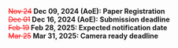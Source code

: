 <!-- November 24, 2024: Paper Registration<br/>
December 01, 2024: Submission deadline<br/>
February 19, 2025: Expected notification date<br/>
March 25, 2025: Camera ready copy deadline<br/> -->

<span style="font-weight: bold;"><s style="color: red; font-weight: normal;">Nov 24</s> Dec 09, 2024 (AoE): Paper Registration</span><br/>
<span style="font-weight: bold;"><s style="color: red; font-weight: normal;">Dec 01</s> Dec 16, 2024 (AoE): Submission deadline</span><br/>
<span style="font-weight: bold;"><s style="color: red; font-weight: normal;">Feb 19</s> Feb 28, 2025: Expected notification date</span><br/>
<span style="font-weight: bold;"><s style="color: red; font-weight: normal;">Mar 25</s> Mar 31, 2025: Camera ready deadline</span><br/>

